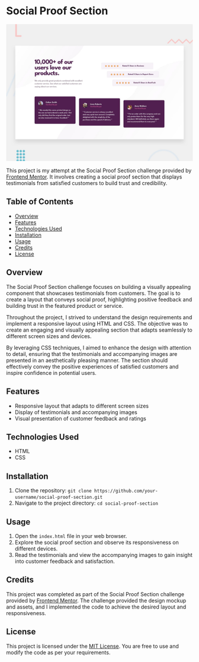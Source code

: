 # Social Proof Section

![Design preview for the Social proof section coding challenge](./design/desktop-preview.jpg)

This project is my attempt at the Social Proof Section challenge provided by [Frontend Mentor](https://www.frontendmentor.io/). It involves creating a social proof section that displays testimonials from satisfied customers to build trust and credibility.

## Table of Contents

- [Overview](#overview)
- [Features](#features)
- [Technologies Used](#technologies-used)
- [Installation](#installation)
- [Usage](#usage)
- [Credits](#credits)
- [License](#license)

## Overview

The Social Proof Section challenge focuses on building a visually appealing component that showcases testimonials from customers. The goal is to create a layout that conveys social proof, highlighting positive feedback and building trust in the featured product or service.

Throughout the project, I strived to understand the design requirements and implement a responsive layout using HTML and CSS. The objective was to create an engaging and visually appealing section that adapts seamlessly to different screen sizes and devices.

By leveraging CSS techniques, I aimed to enhance the design with attention to detail, ensuring that the testimonials and accompanying images are presented in an aesthetically pleasing manner. The section should effectively convey the positive experiences of satisfied customers and inspire confidence in potential users.

## Features

- Responsive layout that adapts to different screen sizes
- Display of testimonials and accompanying images
- Visual presentation of customer feedback and ratings

## Technologies Used

- HTML
- CSS

## Installation

1. Clone the repository: `git clone https://github.com/your-username/social-proof-section.git`
2. Navigate to the project directory: `cd social-proof-section`

## Usage

1. Open the `index.html` file in your web browser.
2. Explore the social proof section and observe its responsiveness on different devices.
3. Read the testimonials and view the accompanying images to gain insight into customer feedback and satisfaction.

## Credits

This project was completed as part of the Social Proof Section challenge provided by [Frontend Mentor](https://www.frontendmentor.io/). The challenge provided the design mockup and assets, and I implemented the code to achieve the desired layout and responsiveness.

## License

This project is licensed under the [MIT License](LICENSE). You are free to use and modify the code as per your requirements.
